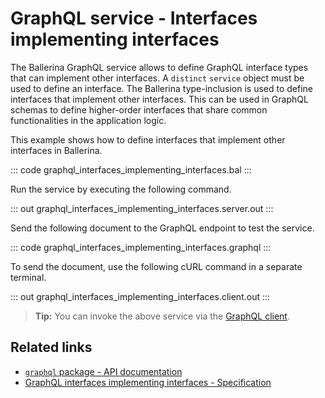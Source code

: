 # GraphQL service - Interfaces implementing interfaces

The Ballerina GraphQL service allows to define GraphQL interface types that can implement other interfaces. A `distinct` `service` object must be used to define an interface. The Ballerina type-inclusion is used to define interfaces that implement other interfaces. This can be used in GraphQL schemas to define higher-order interfaces that share common functionalities in the application logic.

This example shows how to define interfaces that implement other interfaces in Ballerina.

::: code graphql_interfaces_implementing_interfaces.bal :::

Run the service by executing the following command.

::: out graphql_interfaces_implementing_interfaces.server.out :::

Send the following document to the GraphQL endpoint to test the service.

::: code graphql_interfaces_implementing_interfaces.graphql :::

To send the document, use the following cURL command in a separate terminal.

::: out graphql_interfaces_implementing_interfaces.client.out :::

>**Tip:** You can invoke the above service via the [GraphQL client](/learn/by-example/graphql-client-query-endpoint/).

## Related links
- [`graphql` package - API documentation](https://lib.ballerina.io/ballerina/graphql/latest)
- [GraphQL interfaces implementing interfaces - Specification](/spec/graphql/#461-interfaces-implementing-interfaces)
